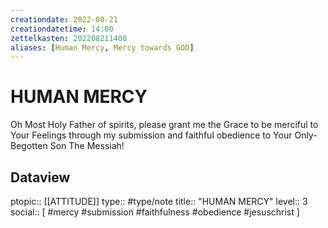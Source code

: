 ```yaml
---
creationdate: 2022-08-21
creationdatetime: 14:00
zettelkasten: 202208211400
aliases: [Human Mercy, Mercy towards GOD]
---
```

# HUMAN MERCY
Oh Most Holy Father of spirits, please grant me the Grace to be merciful to Your Feelings through my submission and faithful obedience to Your Only-Begotten Son The Messiah!

## Dataview
ptopic:: [[ATTITUDE]]
type:: #type/note
title:: "HUMAN MERCY"
level:: 3
social:: [ #mercy #submission #faithfulness #obedience #jesuschrist ]